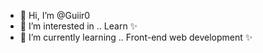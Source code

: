 - 👋 Hi, I’m @Guiir0
- 👀 I’m interested in ..  Learn ✨
- 🌱 I’m currently learning .. Front-end web development ✨

<!---
Guiir0/Guiir0 is a ✨ special ✨ repository because its `README.md` (this file) appears on your GitHub profile.
You can click the Preview link to take a look at your changes.
--->
